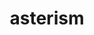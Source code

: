 ---
title: "asterism"
hashtag: "asterism"
layout: hashtag
related:
  - Constellation
  - Star
tags:
  - Astronomy
  - Sky
---